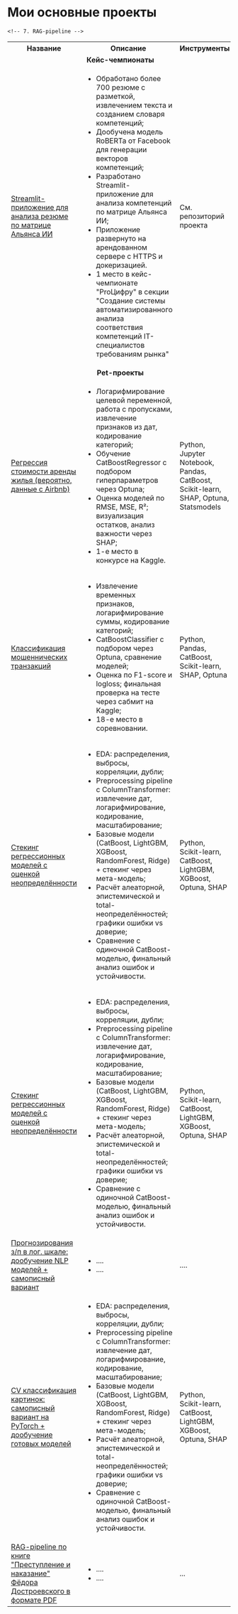 # Мои основные проекты

<table>
  <tr>
    <th>Название</th>
    <th>Описание</th>
    <th>Инструменты</th>
  </tr>

  <!-- Кейс-чемпионаты -->
  <tr>
    <td colspan="3" align="center"><strong>Кейс-чемпионаты</strong></td>
  </tr>
  <tr>
    <td>
      <a href="https://github.com/KsyLight/cv-analyzer-gazprom-neft">
        Streamlit-приложение для анализа резюме по матрице Альянса ИИ
      </a>
    </td>
    <td>
      <ul>
        <li>Обработано более 700 резюме с разметкой, извлечением текста и созданием словаря компетенций;</li>
        <li>Дообучена модель RoBERTa от Facebook для генерации векторов компетенций;</li>
        <li>Разработано Streamlit-приложение для анализа компетенций по матрице Альянса ИИ;</li>
        <li>Приложение развернуто на арендованном сервере с HTTPS и докеризацией.</li>
        <li>1 место в кейс-чемпионате "ProЦифру" в секции "Создание системы автоматизированного анализа соответствия компетенций IT-специалистов требованиям рынка"</li>
      </ul>
    </td>
    <td>
      См. репозиторий проекта
    </td>
  </tr>

  <!-- Pet-проекты -->
  <tr>
    <td colspan="3" align="center"><strong>Pet-проекты</strong></td>
  </tr>

  <!-- 1. Регрессия стоимости аренды жилья -->
  <tr>
    <td>
      <a href="https://github.com/KsyLight/mts-data-analysis-school/tree/main/ml2">
        Регрессия стоимости аренды жилья (вероятно, данные с Airbnb)
      </a>
    </td>
    <td>
      <ul>
        <li>Логарифмирование целевой переменной, работа с пропусками, извлечение признаков из дат, кодирование категорий;</li>
        <li>Обучение CatBoostRegressor с подбором гиперпараметров через Optuna;</li>
        <li>Оценка моделей по RMSE, MSE, R²; визуализация остатков, анализ важности через SHAP;</li>
        <li>1-е место в конкурсе на Kaggle.</li>
      </ul>
    </td>
    <td>
      Python, Jupyter Notebook, Pandas, CatBoost, Scikit-learn, SHAP, Optuna, Statsmodels
    </td>
  </tr>

  <!-- 2. Классификация мошеннических транзакций -->
  <tr>
    <td>
      <a href="https://github.com/KsyLight/mts-data-analysis-school/tree/main/ml1">
        Классификация мошеннических транзакций
      </a>
    </td>
    <td>
      <ul>
        <li>Извлечение временных признаков, логарифмирование суммы, кодирование категорий;</li>
        <li>CatBoostClassifier с подбором через Optuna, сравнение моделей;</li>
        <li>Оценка по F1-score и logloss; финальная проверка на тесте через сабмит на Kaggle;</li>
        <li>18-е место в соревновании.</li>
      </ul>
    </td>
    <td>
      Python, Pandas, CatBoost, Scikit-learn, SHAP, Optuna
    </td>
  </tr>

  <!-- 3. Стекинг регрессионных моделей с оценкой неопределённости -->
  <tr>
    <td>
      <a href="https://github.com/KsyLight/mts-data-analysis-school/tree/main/ml3">
        Стекинг регрессионных моделей с оценкой неопределённости
      </a>
    </td>
    <td>
      <ul>
        <li>EDA: распределения, выбросы, корреляции, дубли;</li>
        <li>Preprocessing pipeline с ColumnTransformer: извлечение дат, логарифмирование, кодирование, масштабирование;</li>
        <li>Базовые модели (CatBoost, LightGBM, XGBoost, RandomForest, Ridge) + стекинг через мета-модель;</li>
        <li>Расчёт алеаторной, эпистемической и total-неопределённостей; графики ошибки vs доверие;</li>
        <li>Сравнение с одиночной CatBoost-моделью, финальный анализ ошибок и устойчивости.</li>
      </ul>
    </td>
    <td>
      Python, Scikit-learn, CatBoost, LightGBM, XGBoost, Optuna, SHAP
    </td>
  </tr>

  <!-- 4. Стекинг регрессионных моделей с оценкой неопределённости -->
  <tr>
    <td>
      <a href="https://github.com/KsyLight/mts-data-analysis-school/tree/main/ml3">
        Стекинг регрессионных моделей с оценкой неопределённости
      </a>
    </td>
    <td>
      <ul>
        <li>EDA: распределения, выбросы, корреляции, дубли;</li>
        <li>Preprocessing pipeline с ColumnTransformer: извлечение дат, логарифмирование, кодирование, масштабирование;</li>
        <li>Базовые модели (CatBoost, LightGBM, XGBoost, RandomForest, Ridge) + стекинг через мета-модель;</li>
        <li>Расчёт алеаторной, эпистемической и total-неопределённостей; графики ошибки vs доверие;</li>
        <li>Сравнение с одиночной CatBoost-моделью, финальный анализ ошибок и устойчивости.</li>
      </ul>
    </td>
    <td>
      Python, Scikit-learn, CatBoost, LightGBM, XGBoost, Optuna, SHAP
    </td>
  </tr>

  <!-- 5. NLP: прогнозирование заработной платы в логарифмированной шкале -->
  <tr>
    <td>
      <a href="https://github.com/KsyLight/mts-data-analysis-school/blob/main/nn1/neural-networks-1.ipynb">
        Прогнозирования з/п в лог. шкале: дообучение NLP моделей + самописный вариант
      </a>
    </td>
    <td>
      <ul>
        <li>....</li>
        <li>....</li>
      </ul>
    </td>
    <td>
      ....
    </td>
  </tr>

  <!-- 6. CV классификация картинок -->
  <tr>
    <td>
      <a href="https://github.com/KsyLight/mts-data-analysis-school/blob/main/nn2/Neural%20Networks%202.ipynb">
        CV классификация картинок: самописный вариант на PyTorch + дообучение готовых моделей
      </a>
    </td>
    <td>
      <ul>
        <li>EDA: распределения, выбросы, корреляции, дубли;</li>
        <li>Preprocessing pipeline с ColumnTransformer: извлечение дат, логарифмирование, кодирование, масштабирование;</li>
        <li>Базовые модели (CatBoost, LightGBM, XGBoost, RandomForest, Ridge) + стекинг через мета-модель;</li>
        <li>Расчёт алеаторной, эпистемической и total-неопределённостей; графики ошибки vs доверие;</li>
        <li>Сравнение с одиночной CatBoost-моделью, финальный анализ ошибок и устойчивости.</li>
      </ul>
    </td>
    <td>
      Python, Scikit-learn, CatBoost, LightGBM, XGBoost, Optuna, SHAP
    </td>
  </tr>

    <!-- 7. RAG-pipeline -->
  <tr>
    <td>
      <a href="https://github.com/KsyLight/mts-data-analysis-school/blob/main/nn3/Neural%20Networks%203.ipynb">
        RAG-pipeline по книге "Преступление и наказание" Фёдора Достроевского в формате PDF 
      </a>
    </td>
    <td>
      <ul>
        <li>....</li>
        <li>....</li>
      </ul>
    </td>
    <td>
      ...
    </td>
  </tr>

</table>
